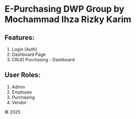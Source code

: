 # E-Purchasing DWP Group by Mochammad Ihza Rizky Karim

## Features:

1. Login (Auth)
2. Dashboard Page
3. CRUD Purchasing - Dashboard

## User Roles:

1. Admin
2. Employee
3. Purchasing
4. Vendor

&copy; 2025
